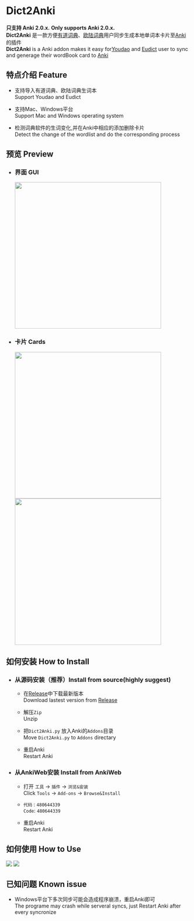# Dict2Anki
**只支持 Anki 2.0.x.**
**Only supports Anki 2.0.x.**  
**Dict2Anki** 是一款方便[有道词典](http://cidian.youdao.com/multi.html)、[欧陆词典](https://www.eudic.net/)用户同步生成本地单词本卡片至[Anki](https://apps.ankiweb.net/#download)的插件  
**Dict2Anki** is a Anki addon makes it easy for[Youdao](http://cidian.youdao.com/multi.html) and [Eudict](https://www.eudic.net/) user to sync and generage their wordBook card to [Anki](https://apps.ankiweb.net/#download)

## 特点介绍 Feature
- 支持导入有道词典、欧陆词典生词本  
  Support Youdao and Eudict 

- 支持Mac、Windows平台  
  Support Mac and Windows operating system

- 检测词典软件的生词变化,并在Anki中相应的添加删除卡片  
  Detect the change of the wordlist and do the corresponding process
## 预览 Preview
- ### 界面 GUI
  <img src = "https://raw.githubusercontent.com/megachweng/Dict2Anki/master/screenshots/Mac-0.png" width=400>

- ### 卡片 Cards
  <span><img src = "https://raw.githubusercontent.com/megachweng/Dict2Anki/master/screenshots/card-front.png" width=400></span>
  <span><img src = "https://raw.githubusercontent.com/megachweng/Dict2Anki/master/screenshots/card-back.png" width=400></span>
## 如何安装 How to Install
- ### 从源码安装（推荐）Install from source(highly suggest)
    - 在[Release](https://github.com/megachweng/Dict2Anki/releases/tag/v1.0)中下载最新版本  
    Download lastest version from [Release](https://github.com/megachweng/Dict2Anki/releases/tag/v1.0)

    - 解压`Zip`  
    Unzip

    - 把`Dict2Anki.py` 放入Anki的`Addons`目录  
    Move `Dict2Anki.py` to `Addons` directary

    - 重启Anki  
    Restart Anki 
- ### 从AnkiWeb安装 Install from AnkiWeb
    - 打开 `工具` -> `插件` -> `浏览&安装`  
    Click `Tools` -> `Add-ons` -> `Browse&Install` 

    - `代码` : `480644339`  
    `Code`: `480644339`

    - 重启Anki  
    Restart Anki 
## 如何使用 How to Use
<span><img src = "https://raw.githubusercontent.com/megachweng/Dict2Anki/master/screenshots/youdao.gif" ></span>
<span><img src = "https://raw.githubusercontent.com/megachweng/Dict2Anki/master/screenshots/eudict.gif" ></span>
## 已知问题 Known issue
- Windows平台下多次同步可能会造成程序崩溃，重启Anki即可  
The programe may crash while serveral syncs, just Restart Anki after every syncronize